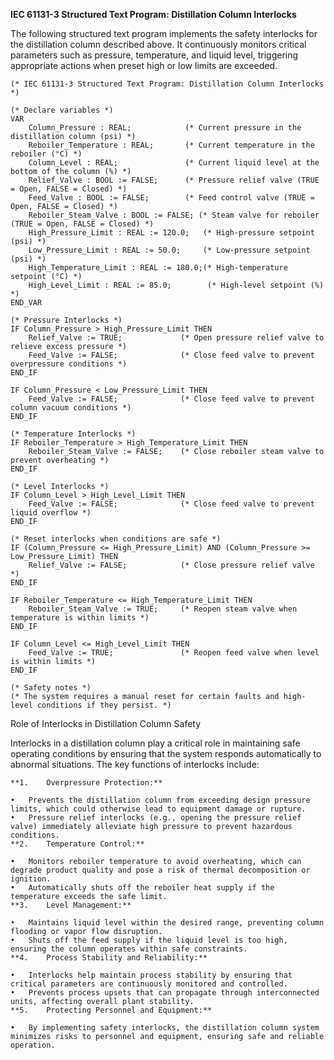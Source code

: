 **IEC 61131-3 Structured Text Program: Distillation Column Interlocks**

The following structured text program implements the safety interlocks for the distillation column described above. It continuously monitors critical parameters such as pressure, temperature, and liquid level, triggering appropriate actions when preset high or low limits are exceeded.

```
(* IEC 61131-3 Structured Text Program: Distillation Column Interlocks *)

(* Declare variables *)
VAR
    Column_Pressure : REAL;            (* Current pressure in the distillation column (psi) *)
    Reboiler_Temperature : REAL;       (* Current temperature in the reboiler (°C) *)
    Column_Level : REAL;               (* Current liquid level at the bottom of the column (%) *)
    Relief_Valve : BOOL := FALSE;      (* Pressure relief valve (TRUE = Open, FALSE = Closed) *)
    Feed_Valve : BOOL := FALSE;        (* Feed control valve (TRUE = Open, FALSE = Closed) *)
    Reboiler_Steam_Valve : BOOL := FALSE; (* Steam valve for reboiler (TRUE = Open, FALSE = Closed) *)
    High_Pressure_Limit : REAL := 120.0;   (* High-pressure setpoint (psi) *)
    Low_Pressure_Limit : REAL := 50.0;     (* Low-pressure setpoint (psi) *)
    High_Temperature_Limit : REAL := 180.0;(* High-temperature setpoint (°C) *)
    High_Level_Limit : REAL := 85.0;        (* High-level setpoint (%) *)
END_VAR

(* Pressure Interlocks *)
IF Column_Pressure > High_Pressure_Limit THEN
    Relief_Valve := TRUE;             (* Open pressure relief valve to relieve excess pressure *)
    Feed_Valve := FALSE;              (* Close feed valve to prevent overpressure conditions *)
END_IF

IF Column_Pressure < Low_Pressure_Limit THEN
    Feed_Valve := FALSE;              (* Close feed valve to prevent column vacuum conditions *)
END_IF

(* Temperature Interlocks *)
IF Reboiler_Temperature > High_Temperature_Limit THEN
    Reboiler_Steam_Valve := FALSE;    (* Close reboiler steam valve to prevent overheating *)
END_IF

(* Level Interlocks *)
IF Column_Level > High_Level_Limit THEN
    Feed_Valve := FALSE;              (* Close feed valve to prevent liquid overflow *)
END_IF

(* Reset interlocks when conditions are safe *)
IF (Column_Pressure <= High_Pressure_Limit) AND (Column_Pressure >= Low_Pressure_Limit) THEN
    Relief_Valve := FALSE;            (* Close pressure relief valve *)
END_IF

IF Reboiler_Temperature <= High_Temperature_Limit THEN
    Reboiler_Steam_Valve := TRUE;     (* Reopen steam valve when temperature is within limits *)
END_IF

IF Column_Level <= High_Level_Limit THEN
    Feed_Valve := TRUE;               (* Reopen feed valve when level is within limits *)
END_IF

(* Safety notes *)
(* The system requires a manual reset for certain faults and high-level conditions if they persist. *)
```

Role of Interlocks in Distillation Column Safety

Interlocks in a distillation column play a critical role in maintaining safe operating conditions by ensuring that the system responds automatically to abnormal situations. The key functions of interlocks include:

	**1.	Overpressure Protection:**
 
	•	Prevents the distillation column from exceeding design pressure limits, which could otherwise lead to equipment damage or rupture.
	•	Pressure relief interlocks (e.g., opening the pressure relief valve) immediately alleviate high pressure to prevent hazardous conditions.
	**2.	Temperature Control:**
 
	•	Monitors reboiler temperature to avoid overheating, which can degrade product quality and pose a risk of thermal decomposition or ignition.
	•	Automatically shuts off the reboiler heat supply if the temperature exceeds the safe limit.
	**3.	Level Management:**
 
	•	Maintains liquid level within the desired range, preventing column flooding or vapor flow disruption.
	•	Shuts off the feed supply if the liquid level is too high, ensuring the column operates within safe constraints.
	**4.	Process Stability and Reliability:**
 
	•	Interlocks help maintain process stability by ensuring that critical parameters are continuously monitored and controlled.
	•	Prevents process upsets that can propagate through interconnected units, affecting overall plant stability.
	**5.	Protecting Personnel and Equipment:**
 
	•	By implementing safety interlocks, the distillation column system minimizes risks to personnel and equipment, ensuring safe and reliable operation.
